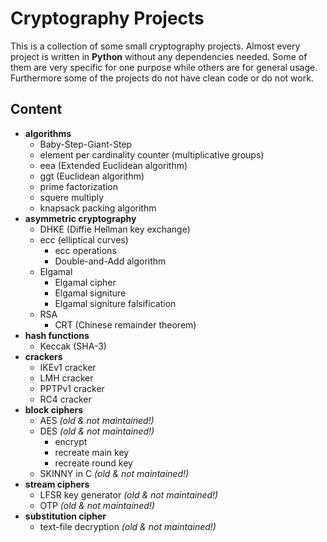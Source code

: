 # Cryptography Projects

This is a collection of some small cryptography projects. Almost every project is written in **Python** without any dependencies needed.
Some of them are very specific for one purpose while others are for general usage. Furthermore some of the projects do not have clean code or do not work.

## Content
 - **algorithms**
	 - Baby-Step-Giant-Step
	 - element per cardinality counter (multiplicative groups)
	 - eea (Extended Euclidean algorithm)
	 - ggt (Euclidean algorithm)
	 - prime factorization
	 - squere multiply
	 - knapsack packing algorithm
- **asymmetric cryptography**
	- DHKE (Diffie Hellman key exchange)
	- ecc (elliptical curves)
		- ecc operations
		- Double-and-Add algorithm
	- Elgamal
		- Elgamal cipher
		- Elgamal signiture
		- Elgamal signiture falsification
	- RSA
		- CRT (Chinese remainder theorem)
- **hash functions**
	- Keccak (SHA-3)
- **crackers**
	- IKEv1 cracker
	- LMH cracker
	- PPTPv1 cracker
	- RC4 cracker
- **block ciphers**
	- AES *(old & not maintained!)*
	- DES *(old & not maintained!)*
		- encrypt
		- recreate main key
		- recreate round key
	- SKINNY in C *(old & not maintained!)*
- **stream ciphers**
	- LFSR key generator *(old & not maintained!)*
	- OTP *(old & not maintained!)*
- **substitution cipher**
	- text-file decryption *(old & not maintained!)* 
